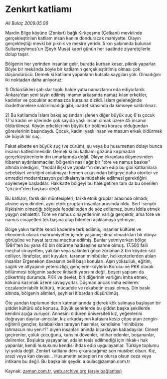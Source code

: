 # Zenkırt katliamı

*Ali Bulaç 2009.05.06*

<tr><td class="metin" colspan="2" style="padding-top: 20px; padding-left: 5px; padding-right: 10px;">Mardin Bilge köyüne (Zenkırt) bağlı Kırkçeşme (Çelkani) mevkiinde gerçekleştirilen katliam insan kanını donduracak mahiyette. Olayın gerçekleştiği mevki bir piknik ve mesire yeridir. 5 km yakınında bulunan Sultanşeyhmus'un (Şeyh Musa) kabri günün her saatinde ziyaretçilerle dolup taşar.</td></tr><tr><td class="metin" colspan="2" style="padding-top: 20px; padding-left: 5px; padding-right: 10px;"><p> Bölgenin her yerinden insanlar gelir, burada kurban keser, piknik yaparlar. Böyle bir mekânda böyle bir katliamın gerçekleştirilmiş olması çok düşündürücü. Demek ki katliamı yapanların kutsala saygıları yok. Olmadığını iki noktadan daha anlıyoruz:
<p>1) Öldürdükleri şahıslar toplu halde yatsı namazlarını eda ediyorlardı. Ankara'dan yeni tayin edilmiş imamın arkasında namaz kılan erkekler, kadınlar ve çocuklar acımasızca kurşuna dizildi. İslam geleneğinde ibadethanelere saldırılmadığı gibi, ibadet sırasında da kimseye saldırılmaz.
<p>2) Bu katliamda İslam bakış açısından işlenen diğer büyük suç 6'sı çocuk 17'si kadın ve içlerinde çok sayıda yaşlı insan olmak üzere 45 insanın öldürülmesi. Köyün erkeklerinin büyük bir bölümü korucu olduğundan görevlerinin başındaydı. Çocuk, kadın, yaşlı insan ve masum erkek öldürmek de büyük bir suç.
<p>Fakat elbette en büyük suç (ve cürüm), şu veya bu husumetten dolayı bunca insanın katledilmesidir. Demek ki bu katliamı gözünü kırpmadan gerçekleştirenlerin din umurlarında değil. Olayın ekranlara düşmesinden itibaren aydınlanmacılar, bölgenin nasıl ağır bir "töre ve namus baskısı" altında inlediğini, "feodal ilişki ve yapılar"ın devam edip bu gibi katliamlara sebebiyet verdiğini anlatmaya; hemen arkasından bölgeye daha otoriter ve emredici modernizasyon politikalarıyla müdahale edilmesi gerektiğini söylemeye başladılar. Hakikatte bölgeyi bu hale getiren tam da bu önerilen "çözüm"den başkası değil.
<p>Bu katliam, farklı din müntesipleri, farklı etnik gruplar arasında olmadı; aksine aynı dinden, aynı etnik gruptan insanlar arasında oldu. Serf-senyör ilişkisinin olmadığı bölgede feodaliteden de söz edilemez, bunu iddia etmek yaygın cehalettir. Töre ve namus cinayetlerinin varlığı gerçektir, ama töre ve namus cinayetleri tek başına olup bitenleri açıklamaya yetmiyor.
<p>Bölge yakın tarihte kendi kaderine terk edilmiş; insanlar kültürel ve ekonomik olarak mahrumiyetler içinde yaşamış; ikna olmadıkları bir dünya görüşüne ve hayat tarzına mecbur edilmiş. Bunlar yetmiyorken bölge 1984'ten bu yana 40 bin öldürme hadisesine sahne olmuş. 17.500 faili meçhul cinayetten, yakılan veya sakinleri göçe zorlanan 3 bin köyden söz ediliyor. İtirafçılar, asit kuyuları, taranan minibüsler, helikopterlerden atılan insanlar Ergenekon davasının belli başlı konuları. Aşırı yoksulluk, eğitim, sağlık ve altyapının yetersizliği, gençlerin-köylerin Korucu ve PKK olarak bölünmesi bölgenin sadece iktisadi yapısını değil, beşeri yapısını da çökertmiş durumda. PKK ve devlet, biri diğerinin varlığını imha etmek, kökünü kazımak üzere savaşıyorlar. Düşman ancak imha edilerek cezalandırılabilir kültürü, mücadele ve rekabetin esası olmuş. Din baskı altında, bölgenin alimleri, şeyhleri itibardan düşürülmüş.
<p>Öte yandan toplumun derin katmanlarında giderek kök salmaya başlayan bir şiddet kültürü söz konusu. Büyük şehirlerde bu şiddet başka şekillerde kendini açığa vuruyor: Annesini öldüren üniversiteli kız, yeğenlerini doğrayan dayılar-amcalar, kız arkadaşının kafasını kesip çöpe atan zengin-eğitimli gençler, kalabalıkları tarayan hasımlar, kendisine "minibüste lahmacun mu yenir?" diyen insanları anında bıçaklayan kabadayılar. Cinnet geçirenler, çoluk çocuğunu, karısını dövenler, intihar edenler, boşananlar, delirenler. Boşlukta yaşayanlar, adalet tesis edilmediği için ihkak-ı hak yapanlar, kendi hukukunu kendisi ihdas edip uygulayanlar. Türkiye toplumu iyi yolda değil. Zenkırt katliamı ders çıkaracağımız son musibet olsun. Kız, arazi veya kan davası... Husumetin sebepleri ne olursa olsun ceza veya intikamı bu değil. Bu başka bir şeydir. a.bulac@zaman.com.tr <br/></p></p></p></p></p></p></p></td></tr>

Kaynak: [zaman.com.tr](http://zaman.com.tr/yazar.do?yazino=845181), [web.archive.org (arşiv bağlantısı)](http://web.archive.org/web/20090509083203/http://www.zaman.com.tr:80/yazar.do?yazino=845181)
